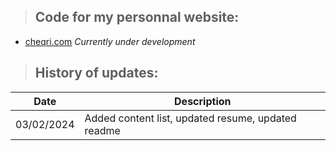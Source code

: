 > ## Code for my personnal website:

- [cheqri.com](https://www.cheqri.com)      *Currently under development* 

> ## History of updates:

| Date | Description |
| ----------- | ----------- |
| 03/02/2024 | Added content list, updated resume, updated readme |


